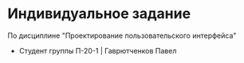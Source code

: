# Индивидуальное задание
По дисциплине "Проектирование пользовательского интерфейса"
- Студент группы П-20-1 | Гаврютченков Павел
